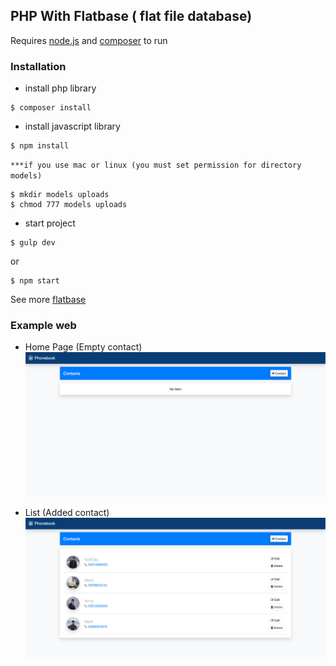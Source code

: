 
## PHP With Flatbase ( flat file database)

Requires [node.js](https://nodejs.org/en/) and [composer](https://getcomposer.org/) to run

### Installation

- install php library
```
$ composer install
```
- install javascript library
```
$ npm install
```
`***if you use mac or linux (you must set permission for directory models)`
```
$ mkdir models uploads
$ chmod 777 models uploads
```
- start project
```
$ gulp dev
```
or
```
$ npm start
```
See more [flatbase](https://github.com/adamnicholson/flatbase)

### Example web

- Home Page (Empty contact)
![home page](https://github.com/siriphonNott/php-with-flatbase/blob/master/src/img/home-page.jpg)

- List (Added contact)
![list page](https://github.com/siriphonNott/php-with-flatbase/blob/master/src/img/lists.jpg)

